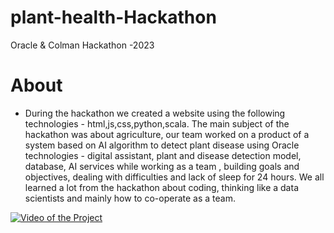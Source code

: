 # plant-health-Hackathon
Oracle &amp; Colman Hackathon -2023

# About 
* During the hackathon we created a website using the following technologies - html,js,css,python,scala.
The main subject of the hackathon was about agriculture, our team worked on a product of a system based on AI
algorithm to detect plant disease using Oracle technologies - digital assistant, plant and disease detection
model, database, AI services while working as a team , building goals and objectives, dealing with difficulties and
lack of sleep for 24 hours.
We all learned a lot from the hackathon about coding, thinking like a data scientists and mainly how to co-operate as a
team.


[![Video of the Project](https://i.vimeocdn.com/video/VIDEO_THUMBNAIL.jpg)](https://vimeo.com/823002108)




